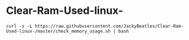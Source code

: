 # Clear-Ram-Used-linux-
```
curl -s -L https://raw.githubusercontent.com/JackyBeatles/Clear-Ram-Used-linux-/master/check_memory_usage.sh | bash
```
